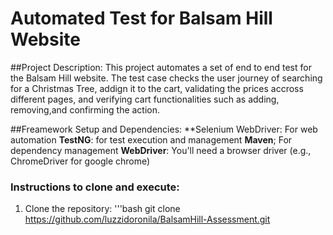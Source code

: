 # Automated Test for Balsam Hill Website
##Project Description:
This project automates a set of end to end test for the Balsam Hill website. The test case checks the user journey of searching for a Christmas Tree, addign it to the cart, validating the prices accross different pages, and verifying cart functionalities such as adding, removing,and confirming the action.

##Freamework Setup and Dependencies:
**Selenium WebDriver: For web automation
**TestNG**: for test execution and management
**Maven**; For dependency management
**WebDriver**: You'll need a browser driver (e.g., ChromeDriver for google chrome)


### Instructions to clone and execute:
1. Clone the repository:
   '''bash
   git clone https://github.com/luzzidoronila/BalsamHill-Assessment.git

